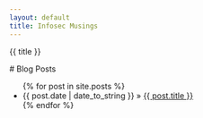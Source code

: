 ```yaml
---
layout: default
title: Infosec Musings
---
```

{{ title }}
<div id="home">
# Blog Posts
<ul class="posts">
{% for post in site.posts %}
<li><span>{{ post.date | date_to_string }}</span> &raquo; <a href="{{ post.url }}">{{ post.title }}</a></li>
{% endfor %}
